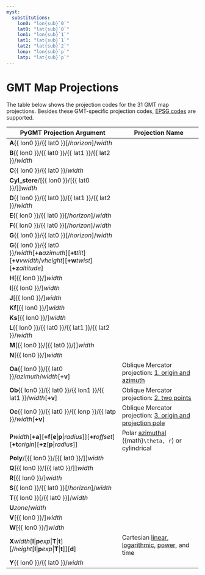 ```yaml
---
myst:
  substitutions:
    lon0: "lon{sub}`0`"
    lat0: "lat{sub}`0`"
    lon1: "lon{sub}`1`"
    lat1: "lat{sub}`1`"
    lat2: "lat{sub}`2`"
    lonp: "lon{sub}`p`"
    latp: "lat{sub}`p`"
---
```


# GMT Map Projections

The table below shows the projection codes for the 31 GMT map projections. Besides these
GMT-specific projection codes, [EPSG codes](/projections/epsg) are supported.

| PyGMT Projection Argument | Projection Name |
| --- | --- |
| **A**{{ lon0 }}/{{ lat0 }}[/*horizon*]/*width*              | [](/projections/azim/azim_lambert.rst) |
| **B**{{ lon0 }}/{{ lat0 }}/{{ lat1 }}/{{ lat2 }}/*width*    | [](/projections/conic/conic_albers.rst) |
| **C**{{ lon0 }}/{{ lat0 }}/*width*                          | [](/projections/cyl/cyl_cassini.rst) |
| **Cyl_stere**/[{{ lon0 }}/[{{ lat0 }}/]]*width*             | [](/projections/cyl/cyl_stereographic.rst) |
| **D**{{ lon0 }}/{{ lat0 }}/{{ lat1 }}/{{ lat2 }}/*width*    | [](/projections/conic/conic_equidistant.rst) |
| **E**{{ lon0 }}/{{ lat0 }}[/*horizon*]/*width*              | [](/projections/azim/azim_equidistant.rst) |
| **F**{{ lon0 }}/{{ lat0 }}[/*horizon*]/*width*              | [](/projections/azim/azim_gnomonic.rst) |
| **G**{{ lon0 }}/{{ lat0 }}[/*horizon*]/*width*              | [](/projections/azim/azim_orthographic.rst) |
| **G**{{ lon0 }}/{{ lat0 }}/*width*[**+a***azimuth*][**+t***tilt*][**+v***vwidth*/*vheight*][**+w***twist*][**+z***altitude*] | [](/projections/azim/azim_general_perspective.rst) |
| **H**[{{ lon0 }}/]*width*                                   | [](/projections/misc/misc_hammer.rst) |
| **I**[{{ lon0 }}/]*width*                                   | [](/projections/misc/misc_sinusoidal.rst) |
| **J**[{{ lon0 }}/]*width*                                   | [](/projections/cyl/cyl_miller.rst) |
| **Kf**[{{ lon0 }}/]*width*                                  | [](/projections/misc/misc_eckertIV.rst) |
| **Ks**[{{ lon0 }}/]*width*                                  | [](/projections/misc/misc_eckertVI.rst) |
| **L**{{ lon0 }}/{{ lat0 }}/{{ lat1 }}/{{ lat2 }}/*width*    | [](/projections/conic/conic_lambert.rst) |
| **M**[{{ lon0 }}/[{{ lat0 }}/]]*width*                      | [](/projections/cyl/cyl_mercator.rst) |
| **N**[{{ lon0 }}/]*width*                                   | [](/projections/misc/misc_robinson.rst) |
| **Oa**{{ lon0 }}/{{ lat0 }}/*azimuth*/*width*[**+v**]             | Oblique Mercator projection: [1. origin and azimuth](/projections/cyl/cyl_oblique_mercator.rst) |
| **Ob**{{ lon0 }}/{{ lat0 }}/{{ lon1 }}/{{ lat1 }}/*width*[**+v**] | Oblique Mercator projection: [2. two points](/projections/cyl/cyl_oblique_mercator.rst) |
| **Oc**{{ lon0 }}/{{ lat0 }}/{{ lonp }}/{{ latp }}/*width*[**+v**] | Oblique Mercator projection: [3. origin and projection pole](/projections/cyl/cyl_oblique_mercator.rst) |
| **P***width*[**+a**][**+f**[**e**\|**p**\|*radius*]][**+r***offset*][**+t***origin*][**+z**[**p**\|*radius*]] | Polar [azimuthal](/projections/nongeo/polar.rst) ({math}`\theta, r`) or cylindrical |
| **Poly**/[{{ lon0 }}/[{{ lat0 }}/]]*width*                  | [](/projections/conic/polyconic.rst) |
| **Q**[{{ lon0 }}/[{{ lat0 }}/]]*width*                      | [](/projections/cyl/cyl_equidistant.rst) |
| **R**[{{ lon0 }}/]*width*                                   | [](/projections/misc/misc_winkel_tripel.rst) |
| **S**{{ lon0 }}/{{ lat0 }}[/*horizon*]/*width*              | [](/projections/azim/azim_general_stereographic.rst) |
| **T**{{ lon0 }}[/{{ lat0 }}]/*width*                        | [](/projections/cyl/cyl_transverse_mercator.rst) |
| **U***zone*/*width*                                         | [](/projections/cyl/cyl_universal_transverse_mercator.rst) |
| **V**[{{ lon0 }}/]*width*                                   | [](/projections/misc/misc_van_der_grinten.rst) |
| **W**[{{ lon0 }}/]*width*                                   | [](/projections/misc/misc_mollweide.rst) |
| **X***width*[**l**\|**p***exp*\|**T**\|**t**][/*height*[**l**\|**p***exp*\|**T**\|**t**]][**d**] | Cartesian [linear](/projections/nongeo/cartesian_linear.rst), [logarithmic](/projections/nongeo/cartesian_logarithmic.rst), [power](/projections/nongeo/cartesian_power.rst), and time |
| **Y**{{ lon0 }}/{{ lat0 }}/*width*                          | [](/projections/cyl/cyl_equal_area.rst) |
